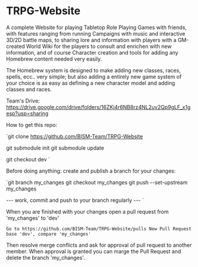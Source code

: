 # TRPG-Website

A complete Website for playing Tabletop Role Playing Games with friends, with features ranging from running Campaigns with music and interactive 3D/2D battle maps, to sharing lore and information with players with a GM-created World Wiki for the players to consult and enrichen with new information, and of course Character creation and tools for adding any Homebrew content needed very easily. 

The Homebrew system is designed to make adding new classes, races, spells, ecc.. very simple; but also adding a entirely new game system of your choice is as easy as defining a new character model and adding classes and races.

Team's Drive: https://drive.google.com/drive/folders/16ZKj4r6NB8rz4NL2uv2Qp9gLF_x1gesp?usp=sharing

How to get this repo:

`git clone https://github.com/BISM-Team/TRPG-Website

git submodule init
git submodule update

git checkout dev
`

Before doing anything: create and publish a branch for your changes:

`git branch my_changes
git checkout my_changes
git push --set-upstream my_changes

--- work, commit and push to your branch regularly ---
`

When you are finished with your changes open a pull request from 'my_changes' to 'dev'

`Go to https://github.com/BISM-Team/TRPG-Website/pulls
New Pull Request
base 'dev', compare 'my_changes'
`

Then resolve merge conflicts and ask for approval of pull request to another member.
When approval is granted you can marge the Pull Request and delete the branch 'my_changes'.
